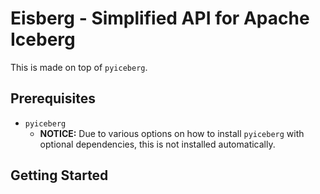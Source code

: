 # Eisberg - Simplified API for Apache Iceberg

This is made on top of `pyiceberg`.

## Prerequisites

* `pyiceberg`
  * **NOTICE:** Due to various options on how to install `pyiceberg` with optional dependencies, this is not installed automatically.

## Getting Started

